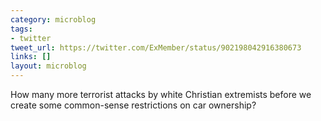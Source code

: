 ```yaml
---
category: microblog
tags:
- twitter
tweet_url: https://twitter.com/ExMember/status/902198042916380673
links: []
layout: microblog
---
```

How many more terrorist attacks by white Christian extremists before we create some common-sense restrictions on car ownership?
